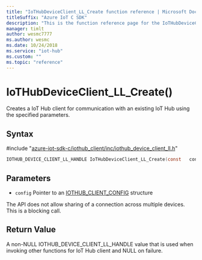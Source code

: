 ```yaml
---                             
title: "IoTHubDeviceClient_LL_Create function reference | Microsoft Docs" 
titleSuffix: "Azure IoT C SDK"            
description: "This is the function reference page for the IoTHubDeviceClient_LL_Create() function in the Azure IoT C SDK. This SDK is used with Azure IoT Hub and Azure IoT Hub Device Provisioning Service"            
manager: timlt                 
author: wesmc7777              
ms.author: wesmc               
ms.date: 10/24/2018                    
ms.service: "iot-hub"             
ms.custom: ""                
ms.topic: "reference"        
---                            
```


# IoTHubDeviceClient_LL_Create()

Creates a IoT Hub client for communication with an existing IoT Hub using the specified parameters.

## Syntax

\#include "[azure-iot-sdk-c/iothub_client/inc/iothub_device_client_ll.h](../iothub-device-client-ll-h.md)"  
```C
IOTHUB_DEVICE_CLIENT_LL_HANDLE IoTHubDeviceClient_LL_Create(const   config);
```

## Parameters
* `config` Pointer to an [IOTHUB_CLIENT_CONFIG](../iothub-client-core-common-h.md#iothub_client_config) structure

The API does not allow sharing of a connection across multiple devices. This is a blocking call.

## Return Value
A non-NULL IOTHUB_DEVICE_CLIENT_LL_HANDLE value that is used when invoking other functions for IoT Hub client and NULL on failure.

